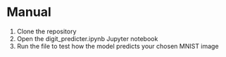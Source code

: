 # Manual

1. Clone the repository
2. Open the digit_predicter.ipynb Jupyter notebook
3. Run the file to test how the model predicts your chosen MNIST image
